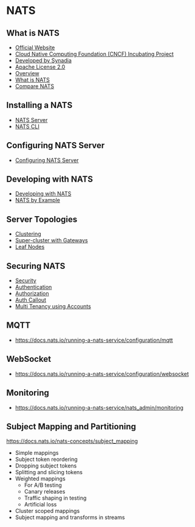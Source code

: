# NATS

## What is NATS

- [Official Website](https://nats.io/)
- [Cloud Native Computing Foundation (CNCF) Incubating Project](https://www.cncf.io/projects/nats/)
- [Developed by Synadia](https://www.synadia.com/)
- [Apache License 2.0](https://github.com/nats-io/nats-server/blob/main/LICENSE)
- [Overview](https://docs.nats.io/nats-concepts/overview)
- [What is NATS](https://docs.nats.io/nats-concepts/what-is-nats)
- [Compare NATS](https://docs.nats.io/nats-concepts/overview/compare-nats)

## Installing a NATS

- [NATS Server](https://docs.nats.io/running-a-nats-service/introduction/installation)
- [NATS CLI](https://docs.nats.io/using-nats/nats-tools/nats_cli)

## Configuring NATS Server

- [Configuring NATS Server](https://docs.nats.io/running-a-nats-service/configuration)

## Developing with NATS

- [Developing with NATS](https://docs.nats.io/using-nats/developer)
- [NATS by Example](https://natsbyexample.com/)

## Server Topologies

- [Clustering](https://docs.nats.io/running-a-nats-service/configuration/clustering)
- [Super-cluster with Gateways](https://docs.nats.io/running-a-nats-service/configuration/gateways)
- [Leaf Nodes](https://docs.nats.io/running-a-nats-service/configuration/leafnodes)

## Securing NATS

- [Security](https://docs.nats.io/nats-concepts/security)
- [Authentication](https://docs.nats.io/running-a-nats-service/configuration/securing_nats/auth_intro)
- [Authorization](https://docs.nats.io/running-a-nats-service/configuration/securing_nats/authorization)
- [Auth Callout](https://docs.nats.io/running-a-nats-service/configuration/securing_nats/auth_callout)
- [Multi Tenancy using Accounts](https://docs.nats.io/running-a-nats-service/configuration/securing_nats/accounts)

## MQTT

- https://docs.nats.io/running-a-nats-service/configuration/mqtt

## WebSocket

- https://docs.nats.io/running-a-nats-service/configuration/websocket

## Monitoring

- https://docs.nats.io/running-a-nats-service/nats_admin/monitoring

## Subject Mapping and Partitioning

https://docs.nats.io/nats-concepts/subject_mapping

- Simple mappings
- Subject token reordering
- Dropping subject tokens
- Splitting and slicing tokens
- Weighted mappings
  - For A/B testing
  - Canary releases
  - Traffic shaping in testing
  - Artificial loss
- Cluster scoped mappings
- Subject mapping and transforms in streams
